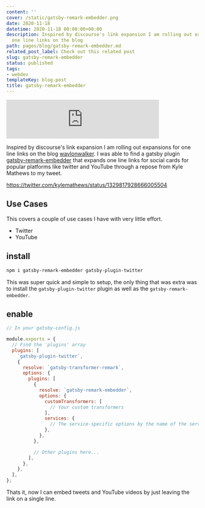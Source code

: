 ```yaml
---
content: ''
cover: /static/gatsby-remark-embedder.png
date: 2020-11-18
datetime: 2020-11-18 00:00:00+00:00
description: Inspired by discourse's link expansion I am rolling out expansions for
  one line links on the blog
path: pages/blog/gatsby-remark-embedder.md
related_post_label: Check out this related post
slug: gatsby-remark-embedder
status: published
tags:
- webdev
templateKey: blog-post
title: gatsby-remark-embedder
---
```


<iframe src="https://anchor.fm/waylon-walker/embed/episodes/gatsby-remark-embedder-en6l3j" height="102px" width="400px" frameborder="0" scrolling="no"></iframe>

Inspired by discourse's link expansion I am rolling out expansions for one line
links on the blog [waylonwalker](https://waylonwalker.com).  I was able to find
a gatsby plugin
[gatsby-remark-embedder](https://www.gatsbyjs.com/plugins/gatsby-remark-embedder/?=embed)
that expands one line links for social cards for popular platforms like twitter
and YouTube through a repose from Kyle Mathews to my tweet.

https://twitter.com/kylemathews/status/1329817928666005504

## Use Cases

This covers a couple of use cases I have with very little effort.

* Twitter
* YouTube

## install

``` bash
npm i gatsby-remark-embedder gatsby-plugin-twitter
```

This was super quick and simple to setup, the only thing that was extra was to
install the `gatsby-plugin-twitter` plugin as well as the
`gatsby-remark-embedder`.

## enable

``` javascript
// In your gatsby-config.js

module.exports = {
  // Find the 'plugins' array
  plugins: [
    `gatsby-plugin-twitter`,
    {
      resolve: `gatsby-transformer-remark`,
      options: {
        plugins: [
          {
            resolve: `gatsby-remark-embedder`,
            options: {
              customTransformers: [
                // Your custom transformers
              ],
              services: {
                // The service-specific options by the name of the service
              },
            },
          },

          // Other plugins here...
        ],
      },
    },
  ],
};
```

Thats it, now I can embed tweets and YouTube videos by just leaving the link on a single line.